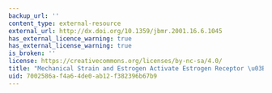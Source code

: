 ```yaml
---
backup_url: ''
content_type: external-resource
external_url: http://dx.doi.org/10.1359/jbmr.2001.16.6.1045
has_external_licence_warning: true
has_external_license_warning: true
is_broken: ''
license: https://creativecommons.org/licenses/by-nc-sa/4.0/
title: "Mechanical Strain and Estrogen Activate Estrogen Receptor \u03B1 in Bone Cells"
uid: 7002586a-f4a6-4de0-ab12-f382396b67b9
---
```

